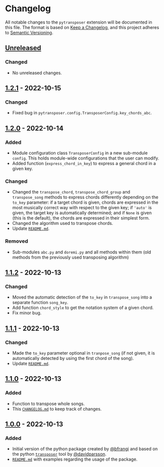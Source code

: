 # Changelog

All notable changes to the `pytransposer` extension will be documented in this file. The format is based on [Keep a Changelog](https://keepachangelog.com/en/1.0.0/),
and this project adheres to [Semantic Versioning](https://semver.org/spec/v2.0.0.html).

## [Unreleased]
### Changed
- No unreleased changes.

## [1.2.1] - 2022-10-15
### Changed
- Fixed bug in `pytransposer.config.TransposerConfig.key_chords_abc`.

## [1.2.0] - 2022-10-14
### Added
- Module configuration class `TransposerConfig` in a new sub-module `config`. This holds module-wide configurations that the user can modify.
- Added function (`express_chord_in_key`) to express a general chord in a given key.
### Changed
- Changed the `transpose_chord`, `transpose_chord_group` and `transpose_song` methods to express chords differently depending on the `to_key` parameter: if a target chord is given, chords are expressed in the most musically correct way with respect to the given key; if `'auto'` is given, the target key is automatically determined; and if `None` is given (this is the default), the chords are expressed in their simplest form.
- Changed the algorithm used to transpose chords.
- Update [`README.md`](README.md).
### Removed
- Sub-modules `abc.py` and `doremi.py` and all methods within them (old methods from the previously used transposing algorithm)
  
<!-- ### Changed
### Removed -->

## [1.1.2] - 2022-10-13
### Changed
- Moved the automatic detection of the `to_key` in `transpose_song` into a separate function `song_key`.
- Add function `chord_style` to get the notation system of a given chord.
- Fix minor bug.

## [1.1.1] - 2022-10-13
### Changed
- Made the `to_key` parameter optional in `tranpose_song` (if not given, it is automatically detected by using the first chord of the song).
- Update [`README.md`](README.md).

## [1.1.0] - 2022-10-13
### Added
- Function to transpose whole songs.
- This [`CHANGELOG.md`](CHANGELOG.md) to keep track of changes.


## [1.0.0] - 2022-10-13
### Added
- Initial version of the python package created by [@bfrangi](https://github.com/bfrangi/) and based on the python [`transposer`](https://github.com/davidparsson/transposer) tool by [@davidparsson](https://github.com/davidparsson).
- [`README.md`](README.md) with examples regarding the usage of the package.



[Unreleased]: https://github.com/bfrangi/pytransposer/compare/v1.2.1...HEAD
<!-- [1.1.2]: https://github.com/bfrangi/pytransposer/compare/v1.1.1...v1.1.2 -->
[1.2.1]: https://github.com/bfrangi/pytransposer/compare/v1.2.0...v1.2.1
[1.2.0]: https://github.com/bfrangi/pytransposer/compare/v1.1.2...v1.2.0
[1.1.2]: https://github.com/bfrangi/pytransposer/compare/v1.1.1...v1.1.2
[1.1.1]: https://github.com/bfrangi/pytransposer/compare/v1.1.0...v1.1.1
[1.1.0]: https://github.com/bfrangi/pytransposer/compare/v1.0.0...v1.1.0
[1.0.0]: https://github.com/bfrangi/pytransposer/releases/tag/v1.0.0 